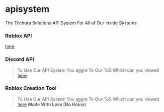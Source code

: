 # apisystem
The Techura Solutions API System For All of Our Inside Systems
### Roblox API
[here](https://techurasolutions.xyz/policies/roblox-api/tos/)
### Discord API
> To Use Our API System You aggre To Our ToS Which can you viewed [here](https://techurasolutions.xyz/policies/discord-api/tos/)
### Roblox Creation Tool 
> To Use Our API System You aggre To Our ToS Which can you viewed [here](https://techurasolutions.xyz/policies/roblox-creation/tos/)
**Made With Love (No Homo)**
